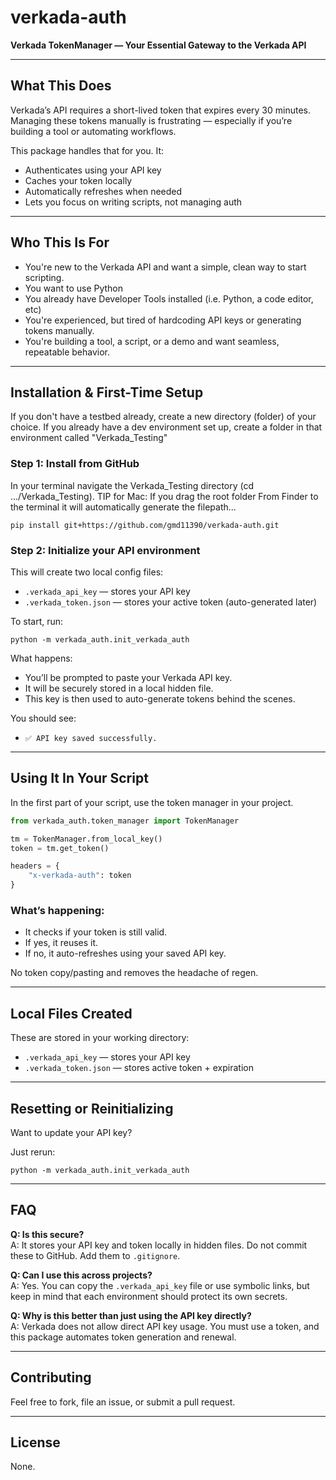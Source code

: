 # verkada-auth

**Verkada TokenManager — Your Essential Gateway to the Verkada API**

---

## What This Does

Verkada’s API requires a short-lived token that expires every 30 minutes. Managing these tokens manually is frustrating — especially if you’re building a tool or automating workflows.

This package handles that for you. It:
- Authenticates using your API key
- Caches your token locally
- Automatically refreshes when needed
- Lets you focus on writing scripts, not managing auth

---

## Who This Is For

- You're new to the Verkada API and want a simple, clean way to start scripting.
- You want to use Python
- You already have Developer Tools installed (i.e. Python, a code editor, etc)
- You're experienced, but tired of hardcoding API keys or generating tokens manually.
- You're building a tool, a script, or a demo and want seamless, repeatable behavior.

---

## Installation & First-Time Setup

If you don't have a testbed already, create a new directory (folder) of your choice. If you already have a dev environment set up, create a folder in that environment called "Verkada_Testing"

### Step 1: Install from GitHub

In your terminal navigate the Verkada_Testing directory (cd .../Verkada_Testing). TIP for Mac: If you drag the root folder From Finder to the terminal it will automatically generate the filepath...

```
pip install git+https://github.com/gmd11390/verkada-auth.git
```

### Step 2: Initialize your API environment

This will create two local config files:
- `.verkada_api_key` — stores your API key
- `.verkada_token.json` — stores your active token (auto-generated later)

To start, run:

```
python -m verkada_auth.init_verkada_auth
```

What happens:
- You’ll be prompted to paste your Verkada API key.
- It will be securely stored in a local hidden file.
- This key is then used to auto-generate tokens behind the scenes.

You should see:
- `✅ API key saved successfully.`

---

## Using It In Your Script

In the first part of your script, use the token manager in your project.

```python
from verkada_auth.token_manager import TokenManager

tm = TokenManager.from_local_key()
token = tm.get_token()

headers = {
    "x-verkada-auth": token
}
```

### What’s happening:
- It checks if your token is still valid.
- If yes, it reuses it.
- If no, it auto-refreshes using your saved API key.

No token copy/pasting and removes the headache of regen.

---

## Local Files Created

These are stored in your working directory:

- `.verkada_api_key` — stores your API key
- `.verkada_token.json` — stores active token + expiration

---

## Resetting or Reinitializing

Want to update your API key?

Just rerun:

```
python -m verkada_auth.init_verkada_auth
```

---

## FAQ

**Q: Is this secure?**  
A: It stores your API key and token locally in hidden files. Do not commit these to GitHub. Add them to `.gitignore`.

**Q: Can I use this across projects?**  
A: Yes. You can copy the `.verkada_api_key` file or use symbolic links, but keep in mind that each environment should protect its own secrets.

**Q: Why is this better than just using the API key directly?**  
A: Verkada does not allow direct API key usage. You must use a token, and this package automates token generation and renewal.

---

## Contributing

Feel free to fork, file an issue, or submit a pull request.

---

## License

None.
